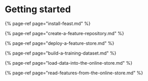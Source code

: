 # Getting started

{% page-ref page="install-feast.md" %}

{% page-ref page="create-a-feature-repository.md" %}

{% page-ref page="deploy-a-feature-store.md" %}

{% page-ref page="build-a-training-dataset.md" %}

{% page-ref page="load-data-into-the-online-store.md" %}

{% page-ref page="read-features-from-the-online-store.md" %}

